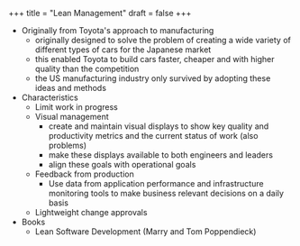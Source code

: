 +++
title = "Lean Management"
draft = false
+++

-   Originally from Toyota's approach to manufacturing
    -   originally designed to solve the problem of creating a wide variety of different types of cars for the Japanese market
    -   this enabled Toyota to build cars faster, cheaper and with higher quality than the competition
    -   the US manufacturing industry only survived by adopting these ideas and methods
-   Characteristics
    -   Limit work in progress
    -   Visual management
        -   create and maintain visual displays to show key quality and productivity metrics and the current status of work (also problems)
        -   make these displays available to both engineers and leaders
        -   align these goals with operational goals
    -   Feedback from production
        -   Use data from application performance and infrastructure monitoring tools to make business relevant decisions on a daily basis
    -   Lightweight change approvals
-   Books
    -   Lean Software Development (Marry and Tom Poppendieck)
